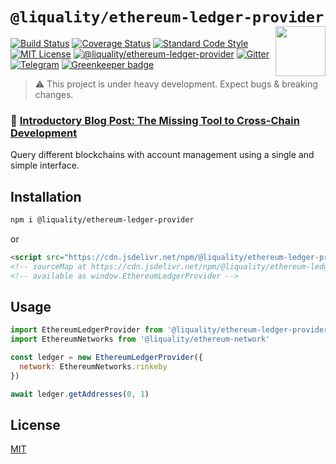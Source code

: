# `@liquality/ethereum-ledger-provider` <img align="right" src="https://raw.githubusercontent.com/liquality/chainabstractionlayer/master/liquality-logo.png" height="80px" />

[![Build Status](https://travis-ci.com/liquality/chainabstractionlayer.svg?branch=master)](https://travis-ci.com/liquality/chainabstractionlayer)
[![Coverage Status](https://coveralls.io/repos/github/liquality/chainabstractionlayer/badge.svg?branch=master)](https://coveralls.io/github/liquality/chainabstractionlayer?branch=master)
[![Standard Code Style](https://img.shields.io/badge/codestyle-standard-brightgreen.svg)](https://github.com/standard/standard)
[![MIT License](https://img.shields.io/badge/license-MIT-brightgreen.svg)](../../LICENSE.md)
[![@liquality/ethereum-ledger-provider](https://img.shields.io/npm/dt/@liquality/ethereum-ledger-provider.svg)](https://npmjs.com/package/@liquality/ethereum-ledger-provider)
[![Gitter](https://img.shields.io/gitter/room/liquality/Lobby.svg)](https://gitter.im/liquality/Lobby?source=orgpage)
[![Telegram](https://img.shields.io/badge/chat-on%20telegram-blue.svg)](https://t.me/Liquality) [![Greenkeeper badge](https://badges.greenkeeper.io/liquality/chainabstractionlayer.svg)](https://greenkeeper.io/)

> :warning: This project is under heavy development. Expect bugs & breaking changes.

### :pencil: [Introductory Blog Post: The Missing Tool to Cross-Chain Development](https://medium.com/liquality/the-missing-tool-to-cross-chain-development-2ebfe898efa1)

Query different blockchains with account management using a single and simple interface.

## Installation

```bash
npm i @liquality/ethereum-ledger-provider
```

or

```html
<script src="https://cdn.jsdelivr.net/npm/@liquality/ethereum-ledger-provider@0.2.3/dist/ethereum-ledger-provider.min.js"></script>
<!-- sourceMap at https://cdn.jsdelivr.net/npm/@liquality/ethereum-ledger-provider@0.2.3/dist/ethereum-ledger-provider.min.js.map -->
<!-- available as window.EthereumLedgerProvider -->
```

## Usage

```js
import EthereumLedgerProvider from '@liquality/ethereum-ledger-provider'
import EthereumNetworks from '@liquality/ethereum-network'

const ledger = new EthereumLedgerProvider({
  network: EthereumNetworks.rinkeby
})

await ledger.getAddresses(0, 1)
```

## License

[MIT](../../LICENSE.md)
